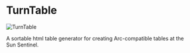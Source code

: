 # TurnTable

![TurnTable](https://media.giphy.com/media/wtil0pQFBbNwA/giphy.gif)

A sortable html table generator for creating Arc-compatible tables at the Sun Sentinel.